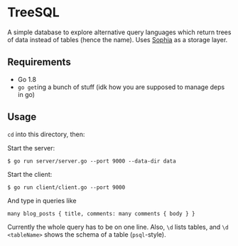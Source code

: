 # TreeSQL

A simple database to explore alternative query languages which return trees of data instead of tables (hence the name). Uses [Sophia](http://sophia.systems/) as a storage layer.

## Requirements

- Go 1.8
- `go get`ing a bunch of stuff (idk how you are supposed to manage deps in go)

## Usage

`cd` into this directory, then:

Start the server:

```
$ go run server/server.go --port 9000 --data-dir data
```

Start the client:

```
$ go run client/client.go --port 9000
```

And type in queries like

```
many blog_posts { title, comments: many comments { body } }
```

Currently the whole query has to be on one line. Also, `\d` lists tables, and `\d <tableName>` shows the schema of a table (`psql`-style).

